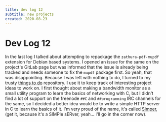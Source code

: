 ```yaml
---
title: dev log 12
subtitle: new projects
created: 2020-08-23
---
```

# Dev Log 12

In the last log I talked about attempting to repackage the `zathura-pdf-mupdf`
extension for Debian based systems. I opened an issue for the same on the
project's GitLab page but was informed that the issue is already being tracked
and needs someone to fix the `mupdf` package first. So yeah, that was
disappointing. Because I was left with nothing to do, I turned to my trusty
[things to do](https://github.com/awalvie/things-to-do/issues) repository. I
use it to keep track of interesting project ideas to work on. I first thought
about making a bandwidth monitor as a small utility program to learn the basics
of networking with C, but I didn't find a lot of support on the freenode `##C`
and `##programming` IRC channels for the same, so I decided a better idea would
be to write a simple HTTP server in C to learn the basics of it. I'm very proud
of the name, it's called [Simper](https://github.com/awalvie/simper), (get it,
because it's a SIMPle sERver, yeah... I'll go in the corner now).
